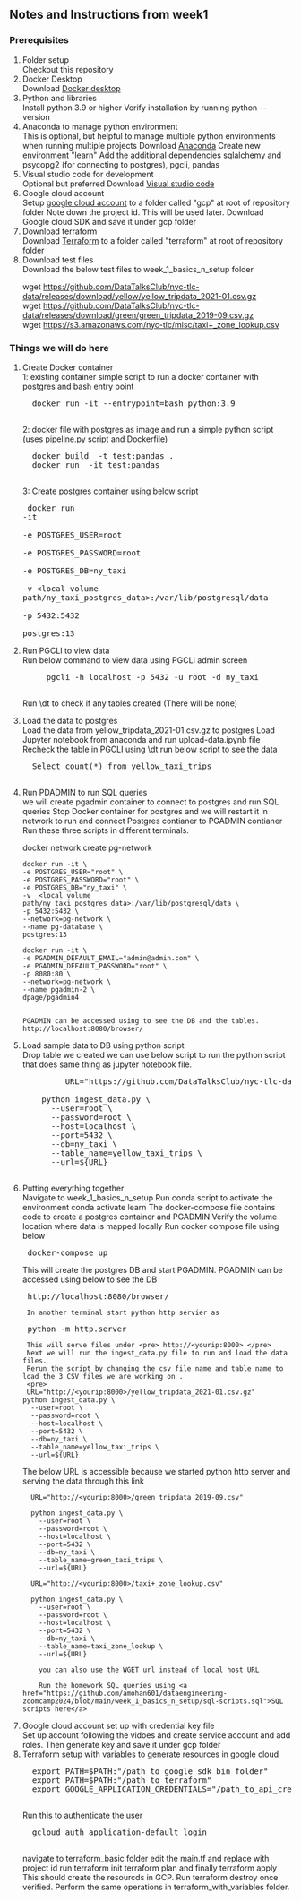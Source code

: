 ## Notes and Instructions from week1

###  Prerequisites
<ol>
  <li>Folder setup</li>
  Checkout this repository
  <li>Docker Desktop</li>
  Download <a href="https://www.docker.com/products/docker-desktop/">Docker desktop</a>
  <li>Python and libraries</li>
  Install python 3.9 or higher
  Verify installation by running python --version
  <li>Anaconda to manage python environment</li>
  This is optional, but helpful to manage multiple python environments when running multiple projects
  Download <a href="https://www.anaconda.com/download">Anaconda</a>
  Create new environment "learn" 
  Add the additional dependencies sqlalchemy and psycopg2 (for connecting to postgres), pgcli, pandas
  <li>Visual studio code for development</li>
  Optional but preferred
  Download <a href="https://code.visualstudio.com/download">Visual studio code</a>
  <li>Google cloud account</li>
  Setup <a href="https://console.cloud.google.com/">google cloud account</a> to a folder called "gcp" at root of repository folder 
  Note down the project id. This will be used later. 
  Download Google cloud SDK and save it under gcp folder
  <li>Download terraform</li>
  Download <a href="https://www.terraform.io/downloads">Terraform</a> to a folder called "terraform"  at root of repository folder
  <li>Download test files</li>
  Download the below test files to week_1_basics_n_setup folder <br/>
  
  wget https://github.com/DataTalksClub/nyc-tlc-data/releases/download/yellow/yellow_tripdata_2021-01.csv.gz   <br/>
  wget https://github.com/DataTalksClub/nyc-tlc-data/releases/download/green/green_tripdata_2019-09.csv.gz  <br/>
  wget https://s3.amazonaws.com/nyc-tlc/misc/taxi+_zone_lookup.csv  <br/>
 
</ol>

### Things we will do here
<ol>
  <li>Create Docker container</li>
  1: existing container
  simple script to run a docker container with postgres and bash entry point
  <pre>
  docker run -it --entrypoint=bash python:3.9
  </pre>
  2: docker file with postgres as image and run a simple python script (uses pipeline.py script and Dockerfile)
  <pre>
  docker build  -t test:pandas .
  docker run  -it test:pandas
  </pre>

  3: Create postgres container using below script
    <pre>
    docker run -it \
        -e  POSTGRES_USER=root \
        -e  POSTGRES_PASSWORD=root \
        -e  POSTGRES_DB=ny_taxi \
        -v  <local volume path/ny_taxi_postgres_data>:/var/lib/postgresql/data \
        -p 5432:5432 \
        postgres:13
  </pre>


  <li>Run PGCLI to view data</li>
  Run below command to view data using PGCLI admin screen
    <pre>
     pgcli -h localhost -p 5432 -u root -d ny_taxi
    </pre>
 
  Run \dt to check if any tables created (There will be none)
 
  <li>Load the data to postgres</li>
  Load the data from yellow_tripdata_2021-01.csv.gz to postgres
  Load Jupyter notebook from anaconda and run upload-data.ipynb file 
  Recheck the table in PGCLI using \dt
  run below script to see the data
  <pre>
  Select count(*) from yellow_taxi_trips
  </pre>
   
  <li>Run PDADMIN to run SQL queries</li>
  we will create pgadmin container to connect to postgres and run SQL queries
  Stop Docker container for postgres and we will restart it in network to run and connect Postgres contianer to PGADMIN contianer 
  Run these three scripts in different terminals. 
   
   docker network create pg-network 

    docker run -it \
    -e POSTGRES_USER="root" \
    -e POSTGRES_PASSWORD="root" \
    -e POSTGRES_DB="ny_taxi" \
    -v  <local volume path/ny_taxi_postgres_data>:/var/lib/postgresql/data \
    -p 5432:5432 \
    --network=pg-network \
    --name pg-database \
    postgres:13

    docker run -it \
    -e PGADMIN_DEFAULT_EMAIL="admin@admin.com" \
    -e PGADMIN_DEFAULT_PASSWORD="root" \
    -p 8080:80 \
    --network=pg-network \
    --name pgadmin-2 \
    dpage/pgadmin4

   
    PGADMIN can be accessed using to see the DB and the tables. 
    http://localhost:8080/browser/
    

  <li>Load sample data to DB using python script</li>
  Drop table we created we can use below script to run the python script that does same thing as jupyter notebook file. 

  <pre>
         URL="https://github.com/DataTalksClub/nyc-tlc-data/releases/download/yellow/yellow_tripdata_2021-01.csv.gz"

    python ingest_data.py \
      --user=root \
      --password=root \
      --host=localhost \
      --port=5432 \
      --db=ny_taxi \
      --table_name=yellow_taxi_trips \
      --url=${URL}
 </pre>
  

   
  <li>Putting everything together</li>
     Navigate to week_1_basics_n_setup
     Run conda script to activate the environment conda activate learn 
     The docker-compose file contains code to create a postgres container and PGADMIN
     Verify the volume location where data is mapped locally
     Run docker compose file using below
  <pre> docker-compose up </pre> 
     This will create the postgres DB and start PGADMIN. PGADMIN can be accessed using below to see the DB
  <pre> http://localhost:8080/browser/</pre> 
      
     In another terminal start python http servier as 
  <pre> python -m http.server  </pre>  
     This will serve files under <pre> http://<yourip:8000> </pre>   
     Next we will run the ingest_data.py file to run and load the data files. 
     Rerun the script by changing the csv file name and table name to load the 3 CSV files we are working on .
     <pre>
     URL="http://<yourip:8000>/yellow_tripdata_2021-01.csv.gz"
    python ingest_data.py \
      --user=root \
      --password=root \
      --host=localhost \
      --port=5432 \
      --db=ny_taxi \
      --table_name=yellow_taxi_trips \
      --url=${URL}
  </pre>
     The below URL is accessible because we started python http server and serving the data through this link 
  
  
      URL="http://<yourip:8000>/green_tripdata_2019-09.csv"

      python ingest_data.py \
        --user=root \
        --password=root \
        --host=localhost \
        --port=5432 \
        --db=ny_taxi \
        --table_name=green_taxi_trips \
        --url=${URL}
      
      URL="http://<yourip:8000>/taxi+_zone_lookup.csv"

      python ingest_data.py \
        --user=root \
        --password=root \
        --host=localhost \
        --port=5432 \
        --db=ny_taxi \
        --table_name=taxi_zone_lookup \
        --url=${URL}
     
        you can also use the WGET url instead of local host URL
        
        Run the homework SQL queries using <a href="https://github.com/amohan601/dataengineering-zoomcamp2024/blob/main/week_1_basics_n_setup/sql-scripts.sql">SQL scripts here</a>
  <li>Google cloud account set up with credential key file</li>
  Set up account following the vidoes and create service account and add roles. Then generate key and save it under gcp folder
  <li>Terraform setup with variables to generate resources in google cloud</li>
  <pre>
  export PATH=$PATH:"/path_to_google_sdk_bin_folder"
  export PATH=$PATH:"/path_to_terraform"
  export GOOGLE_APPLICATION_CREDENTIALS="/path_to_api_creds_json_file"
  </pre>
  Run this to authenticate the user 
  <pre>
  gcloud auth application-default login
  </pre>
  
  navigate to terraform_basic folder edit the main.tf and replace <my-project-id> with project id
  run terraform init  terraform plan and finally terraform apply This should create the resourcds in GCP. Run terraform destroy once verified. 
  Perform the same operations in terraform_with_variables folder. 

  
</ol>


